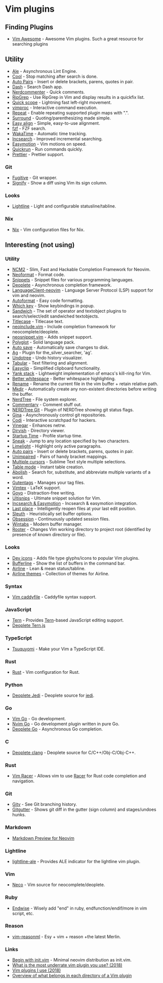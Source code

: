 # Vim plugins

## Finding Plugins
* [Vim Awesome](https://vimawesome.com/) - Awesome Vim plugins. Such a great resource for searching plugins

## Utility

* [Ale](https://github.com/w0rp/ale) - Asynchronous Lint Engine.
* [Cool](https://github.com/romainl/vim-cool) - Stop matching after search is done.
* [Auto Pairs](https://github.com/jiangmiao/auto-pairs) - Insert or delete brackets, parens, quotes in pair.
* [Dash](https://github.com/rizzatti/dash.vim) - Search Dash app.
* [Nerdcommenter](https://github.com/scrooloose/nerdcommenter) - Quick comments.
* [RipGrep](https://github.com/jremmen/vim-ripgrep) - Use RipGrep in Vim and display results in a quickfix list.
* [Quick scope](https://github.com/unblevable/quick-scope) - Lightning fast left-right movement.
* [vimproc](https://github.com/Shougo/vimproc.vim) - Interactive command execution.
* [Repeat](https://github.com/tpope/vim-repeat) - Enable repeating supported plugin maps with ".".
* [Surround](https://github.com/tpope/vim-surround) - Quoting/parenthesizing made simple.
* [Easy align](https://github.com/junegunn/vim-easy-align) - Simple, easy-to-use alignment.
* [fzf](https://github.com/junegunn/fzf.vim) - FZF search.
* [WakaTime](https://github.com/wakatime/vim-wakatime) - Automatic time tracking.
* [Incsearch](https://github.com/haya14busa/incsearch.vim) - Improved incremental searching.
* [Easymotion](https://github.com/easymotion/vim-easymotion) - Vim motions on speed.
* [Quickrun](https://github.com/thinca/vim-quickrun) - Run commands quickly.
* [Prettier](https://github.com/prettier/vim-prettier) - Prettier support.

### Git

* [Fugitive](https://github.com/tpope/vim-fugitive) - Git wrapper.
* [Signify](https://github.com/mhinz/vim-signify) - Show a diff using Vim its sign column.

### Looks

* [Lightline](https://github.com/itchyny/lightline.vim) - Light and configurable statusline/tabline.

### Nix

* [Nix](https://github.com/LnL7/vim-nix) - Vim configuration files for Nix.

## Interesting \(not using\)

### Utility

* [NCM2](https://github.com/ncm2/ncm2) - Slim, Fast and Hackable Completion Framework for Neovim.
* [Neoformat](https://github.com/sbdchd/neoformat) - Format code.
* [Snippets](https://github.com/honza/vim-snippets) - Snippet files for various programming languages.
* [Deoplete](https://github.com/Shougo/deoplete.nvim) - Asynchronous completion framework.
* [LanguageClient-neovim](https://github.com/autozimu/LanguageClient-neovim) - Language Server Protocol \(LSP\) support for vim and neovim.
* [Autoformat](https://github.com/Chiel92/vim-autoformat) - Easy code formatting.
* [Which key](https://github.com/liuchengxu/vim-which-key) - Show keybindings in popup.
* [Sandwich](https://github.com/machakann/vim-sandwich) - The set of operator and textobject plugins to search/select/edit sandwiched textobjects.
* [Titlecase](https://github.com/christoomey/vim-titlecase) - Titlecase text.
* [neoinclude.vim](https://github.com/Shougo/neoinclude.vim) - Include completion framework for neocomplete/deoplete.
* [neosnippet.vim](https://github.com/Shougo/neosnippet.vim) - Adds snippet support.
* [Polyglot](https://github.com/sheerun/vim-polyglot) - Solid language pack.
* [Auto save](https://github.com/907th/vim-auto-save) - Automatically save changes to disk.
* [Ag](https://github.com/rking/ag.vim) - Plugin for the\_silver\_searcher, 'ag'.
* [Undotree](https://github.com/mbbill/undotree) - Undo history visualizer.
* [Tabular](https://github.com/godlygeek/tabular) - Text filtering and alignment.
* [Easyclip](https://github.com/svermeulen/vim-easyclip) - Simplified clipboard functionality.
* [Yank stack](https://github.com/maxbrunsfeld/vim-yankstack) - Lightweight implementation of emacs's kill-ring for Vim.
* [Better whitespace](https://github.com/ntpeters/vim-better-whitespace) - Better whitespace highlighting.
* [Rename](https://github.com/danro/rename.vim) - Rename the current file in the vim buffer + retain relative path.
* [Mkdir](https://github.com/pbrisbin/vim-mkdir) - Automatically create any non-existent directories before writing the buffer.
* [NerdTree](https://github.com/scrooloose/nerdtree) - File system explorer.
* [Commentary](https://github.com/tpope/vim-commentary) - Comment stuff out.
* [NERDTree Git](https://github.com/Xuyuanp/nerdtree-git-plugin) - Plugin of NERDTree showing git status flags.
* [Gina](https://github.com/lambdalisue/gina.vim) - Asynchronously control git repositories.
* [Codi](https://github.com/metakirby5/codi.vim) - Interactive scratchpad for hackers.
* [Vinegar](https://github.com/tpope/vim-vinegar) - Enhances netrw.
* [Dirvish](https://github.com/justinmk/vim-dirvish) - Directory viewer.
* [Startup Time](https://github.com/tweekmonster/startuptime.vim) - Profile startup time.
* [Sneak](https://github.com/justinmk/vim-sneak) - Jump to any location specified by two characters.
* [Limelight](https://github.com/junegunn/limelight.vim) - Highlight only active paragraphs.
* [Auto pairs](https://github.com/jiangmiao/auto-pairs) - Insert or delete brackets, parens, quotes in pair.
* [Unimpaired](https://github.com/tpope/vim-unimpaired) - Pairs of handy bracket mappings.
* [Multiple cursors](https://github.com/terryma/vim-multiple-cursors) - Sublime Text style multiple selections.
* [Table mode](https://github.com/dhruvasagar/vim-table-mode) - Instant table creation.
* [Abolish](https://github.com/tpope/vim-abolish) - Search for, substitute, and abbreviate multiple variants of a word.
* [Gutentags](https://github.com/ludovicchabant/vim-gutentags) - Manages your tag files.
* [Vimtex](https://github.com/lervag/vimtex) - LaTeX support.
* [Goyo](https://github.com/junegunn/goyo.vim) - Distraction-free writing.
* [Ultisnips](https://github.com/SirVer/ultisnips) - Ultimate snippet solution for Vim.
* [Incsearch & Easymotion](https://github.com/haya14busa/incsearch-easymotion.vim) - Incsearch & easymotion integration.
* [Last place](https://github.com/farmergreg/vim-lastplace) - Intelligently reopen files at your last edit position.
* [Sleuth](https://github.com/tpope/vim-sleuth) - Heuristically set buffer options.
* [Obsession](https://github.com/tpope/vim-obsession) - Continuously updated session files.
* [Wintabs](https://github.com/zefei/vim-wintabs) - Modern buffer manager.
* [Rooter](https://github.com/airblade/vim-rooter) - Changes Vim working directory to project root \(identified by presence of known directory or file\).

### Looks

* [Dev icons](https://github.com/ryanoasis/vim-devicons) - Adds file type glyphs/icons to popular Vim plugins.
* [Bufferline](https://github.com/bling/vim-bufferline) - Show the list of buffers in the command bar.
* [Airline](https://github.com/vim-airline/vim-airline) - Lean & mean status/tabline.
* [Airline themes](https://github.com/vim-airline/vim-airline-themes) - Collection of themes for Airline.

### Syntax

* [Vim caddyfile](https://github.com/isobit/vim-caddyfile) - Caddyfile syntax support.

### JavaScript

* [Tern](https://github.com/ternjs/tern_for_vim) - Provides [Tern](http://ternjs.net/)-based JavaScript editing support.
* [Deoplete Tern.js](https://github.com/carlitux/deoplete-ternjs)

### TypeScript

* [Tsuquyomi](https://github.com/Quramy/tsuquyomi) - Make your Vim a TypeScript IDE.

### Rust

* [Rust](https://github.com/rust-lang/rust.vim) - Vim configuration for Rust.

### Python

* [Deoplete Jedi](https://github.com/zchee/deoplete-jedi) - Deoplete source for [jedi](https://github.com/davidhalter/jedi).

### Go

* [Vim Go](https://github.com/fatih/vim-go) - Go development.
* [Nvim Go](https://github.com/zchee/nvim-go) - Go development plugin written in pure Go.
* [Deoplete Go](https://github.com/zchee/deoplete-go) - Asynchronous Go completion.

### C

* [Deoplete clang](https://github.com/zchee/deoplete-clang) - Deoplete source for C/C++/Obj-C/Obj-C++.

### Rust

* [Vim Racer](https://github.com/racer-rust/vim-racer) - Allows vim to use [Racer](https://github.com/racer-rust/racer) for Rust code completion and navigation.

### Git

* [Gitv](https://github.com/gregsexton/gitv) - See Git branching history.
* [Gitgutter](https://github.com/airblade/vim-gitgutter) - Shows git diff in the gutter \(sign column\) and stages/undoes hunks.

### Markdown

* [Markdown Preview for Neovim](https://github.com/iamcco/markdown-preview.nvim)

### Lightline

* [lightline-ale](https://github.com/maximbaz/lightline-ale) - Provides ALE indicator for the lightline vim plugin.

### Vim

* [Neco](https://github.com/Shougo/neco-vim) - Vim source for neocomplete/deoplete.

### Ruby

* [Endwise](https://github.com/tpope/vim-endwise) - Wisely add "end" in ruby, endfunction/endif/more in vim script, etc.

### Reason

* [vim-reasonml](https://github.com/jordwalke/vim-reasonml) - Esy + vim + reason +the latest Merlin.

### Links

* [Begin with init.vim](https://github.com/raviqqe/begin-with-init.vim) - Minimal neovim distribution as init.vim.
* [What is the most underrate vim plugin you use? \(2018\)](https://www.reddit.com/r/vim/comments/8ukr9j/what_is_the_most_underrate_vim_plugin_you_use/)
* [Vim plugins I use \(2018\)](https://news.ycombinator.com/item?id=17430546)
* [Overview of what belongs in each directory of a Vim plugin](https://gist.github.com/nelstrom/1056049/784e252c3de653e204e9e128653010e19fbd493f)

